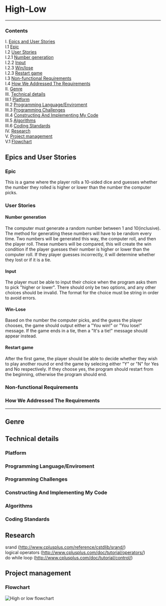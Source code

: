  # High-Low
 ---
### Contents
I. [Epics and User Stories](#-epics-and-user-stories)  
    I.1 [Epic](#epic)  
I.2 [User Stories](#user-stories)  
    I.2.1 [Number generation](#number-generation)  
    I.2.2 [Input](#input)  
    I.2.3 [Win/lose](#win-lose)  
    I.2.3 [Restart game](#restart-game)  
I.3 [Non-functional Requirements](#non-functional-requirements)  
I.4 [How We Addressed The Requirements](#how-we-addressed-the-requirements)  
II. [Genre](#genre)  
III. [Technical details](#technical-details)  
    III.1 [Platform](#platform)  
    III.2 [Programming Language/Enviroment](#programming-language/environment)  
    III.3 [Programming Challenges](#programming-challenges)  
    III.4 [Constructing And Implementing My Code](#constructing-and-implementing-my-code)  
    III.5 [Algorithms](#algorithms)  
    III.6 [Coding Standards](#coding-standards)  
IV. [Research](#research)  
V. [Project management](#project-management)  
    V.1 [Flowchart](#flowchart)
## Epics and User Stories
 ### Epic
  This is a game where the player rolls a 10-sided dice and guesses whether the number they rolled is higher or lower than the number the computer picks.
 ### User Stories
 #### Number generation
 The computer must generate a random number between 1 and 10(inclusive). The method for generating these numbers will have to be random every time. Two numbers will be generated this way, the computer roll, and then the player roll. These numbers will be compared, this will create the win condition if the player guesses their number is higher or lower than the computer roll. If they player guesses incorrectly, it will determine whether they lost or if it is a tie.
 #### Input
 The player must be able to input their choice when the program asks them to pick "higher or lower". There should only be two options, and any other choices should be invalid. The format for the choice must be string in order to avoid errors. 
 #### Win-Lose
 Based on the number the computer picks, and the guess the player chooses, the game should output either a "You win!" or "You lose!" message. If the game ends in a tie, then a "It's a tie!" message should appear instead. 
 
  #### Restart game
 After the first game, the player should be able to decide whether they wish to play another round or end the game by selecing either "Y" or "N" for Yes and No respectively. If they choose yes, the program should restart from the beginning, otherwise the program should end.
 ### Non-functional Requirements
 ### How We Addressed The Requirements
 ---
## Genre
## Technical details
### Platform
### Programming Language/Enviroment
### Programming Challenges
### Constructing And Implementing My Code
### Algorithms
### Coding Standards
## Research
srand (http://www.cplusplus.com/reference/cstdlib/srand/)  
logical operators (http://www.cplusplus.com/doc/tutorial/operators/)  
do while loop (http://www.cplusplus.com/doc/tutorial/control/)
## Project management
### Flowchart
![High or low flowchart](https://imgur.com/a/LVQ8GRH)
